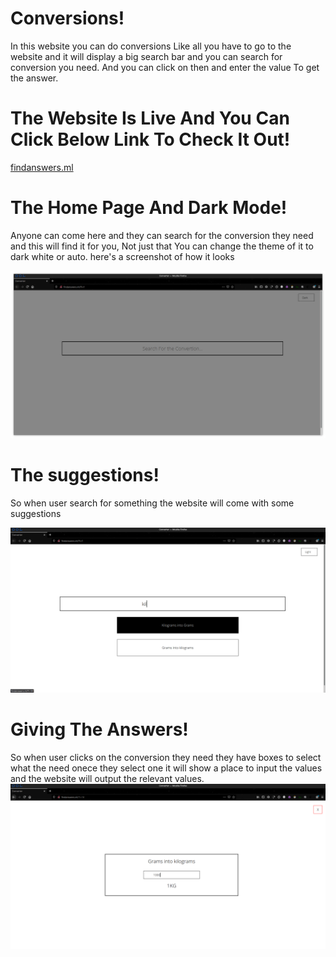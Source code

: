 # Conversions!

In this website you can do conversions Like all you have to go to the website
and it will display a big search bar and you can search for conversion you need. And you can click on then and enter the value To get the answer.

# The Website Is Live And You Can Click Below Link To Check It Out!
[findanswers.ml](http://findanswers.ml/)


# The Home Page And Dark Mode!

Anyone can come here and they can search for the conversion they need and this will find it for you, Not just that
You can change the theme of it to dark white or auto.
here's a screenshot of how it looks

![screenshothome](https://github.com/d4az/Convertions/blob/main/images/home.png)


# The suggestions!

So when user search for something the website will come with some suggestions

![screenshotsearch](https://github.com/d4az/Convertions/blob/main/images/searching.png)


# Giving The Answers!

So when user clicks on the conversion they need they have boxes to select what the need onece they select one it will show a place to input the values and the
website will output the relevant  values.
![screenshotoffuntion](https://github.com/d4az/Convertions/blob/main/images/funtion.png)
